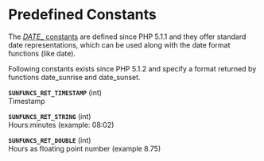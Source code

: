 Predefined Constants
====================

The
<a href="/class/datetimeinterface.html#Predefined%20Constants" class="link"><em>DATE_</em> constants</a>
are defined since PHP 5.1.1 and they offer standard date
representations, which can be used along with the date format functions
(like <span class="function">date</span>).

Following constants exists since PHP 5.1.2 and specify a format returned
by functions <span class="function">date\_sunrise</span> and <span
class="function">date\_sunset</span>.

**`SUNFUNCS_RET_TIMESTAMP`** (<span class="type">int</span>)  
<span class="simpara"> Timestamp </span>

**`SUNFUNCS_RET_STRING`** (<span class="type">int</span>)  
<span class="simpara"> Hours:minutes (example: 08:02) </span>

**`SUNFUNCS_RET_DOUBLE`** (<span class="type">int</span>)  
<span class="simpara"> Hours as floating point number (example 8.75)
</span>
